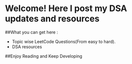 # Welcome! Here I post my DSA updates and resources

##What you can get here :
- Topic wise LeetCode Questions(From easy to hard).
- DSA resources

##Enjoy Reading and Keep Developing
